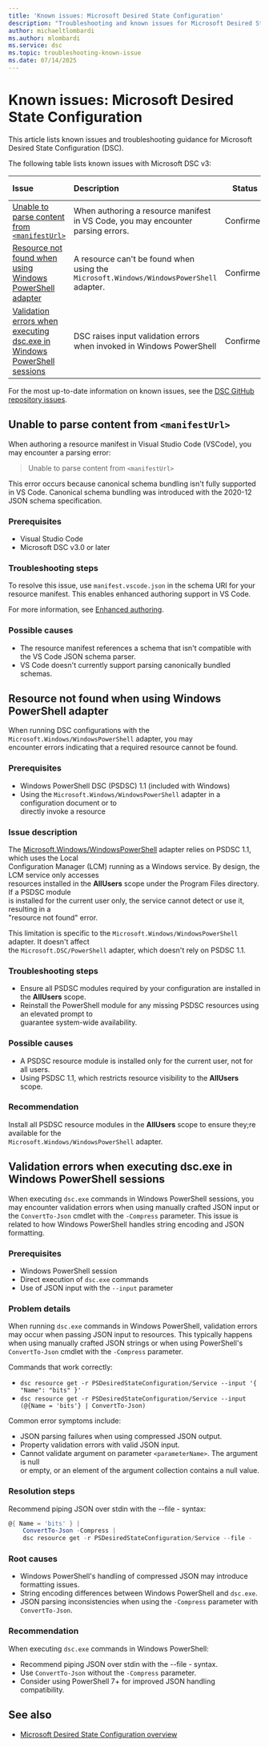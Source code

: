 ```yaml
---
title: 'Known issues: Microsoft Desired State Configuration'
description: "Troubleshooting and known issues for Microsoft Desired State Configuration (DSC)."
author: michaeltlombardi
ms.author: mlombardi
ms.service: dsc
ms.topic: troubleshooting-known-issue
ms.date: 07/14/2025
---
```


# Known issues: Microsoft Desired State Configuration

This article lists known issues and troubleshooting guidance for Microsoft Desired State Configuration (DSC).

The following table lists known issues with Microsoft DSC v3:

| Issue                                                                           | Description                                                                             |  Status   | Reported on  |
|:--------------------------------------------------------------------------------|:----------------------------------------------------------------------------------------|:---------:|:------------:|
| [Unable to parse content from `<manifestUrl>`](#t01)                            | When authoring a resource manifest in VS Code, you may encounter parsing errors.        | Confirmed | [#917][#917] |
| [Resource not found when using Windows PowerShell adapter](#t02)                | A resource can't be found when using the `Microsoft.Windows/WindowsPowerShell` adapter. | Confirmed | [#765][#765] |
| [Validation errors when executing dsc.exe in Windows PowerShell sessions](#t03) | DSC raises input validation errors when invoked in Windows PowerShell                   | Confirmed | [#965][#965] |

For the most up-to-date information on known issues, see the [DSC GitHub repository issues][01].

## Unable to parse content from `<manifestUrl>`

<a id="t01"></a>

When authoring a resource manifest in Visual Studio Code (VSCode), you may encounter a parsing error:

> Unable to parse content from `<manifestUrl>`

This error occurs because canonical schema bundling isn't fully supported in VS Code. Canonical
schema bundling was introduced with the 2020-12 JSON schema specification.

### Prerequisites

- Visual Studio Code
- Microsoft DSC v3.0 or later

### Troubleshooting steps

To resolve this issue, use `manifest.vscode.json` in the schema URI for your resource manifest.
This enables enhanced authoring support in VS Code.

For more information, see [Enhanced authoring][02].

### Possible causes

- The resource manifest references a schema that isn't compatible with the VS Code JSON schema parser.
- VS Code doesn't currently support parsing canonically bundled schemas.

## Resource not found when using Windows PowerShell adapter

<a id="t02"></a>

When running DSC configurations with the `Microsoft.Windows/WindowsPowerShell` adapter, you may  
encounter errors indicating that a required resource cannot be found.

### Prerequisites

- Windows PowerShell DSC (PSDSC) 1.1 (included with Windows)
- Using the `Microsoft.Windows/WindowsPowerShell` adapter in a configuration document or to  
  directly invoke a resource

### Issue description

The [Microsoft.Windows/WindowsPowerShell][03] adapter relies on PSDSC 1.1, which uses the Local  
Configuration Manager (LCM) running as a Windows service. By design, the LCM service only accesses  
resources installed in the **AllUsers** scope under the Program Files directory. If a PSDSC module  
is installed for the current user only, the service cannot detect or use it, resulting in a  
"resource not found" error.  

This limitation is specific to the `Microsoft.Windows/WindowsPowerShell` adapter. It doesn't affect  
the `Microsoft.DSC/PowerShell` adapter, which doesn't rely on PSDSC 1.1.

### Troubleshooting steps

- Ensure all PSDSC modules required by your configuration are installed in the **AllUsers** scope.
- Reinstall the PowerShell module for any missing PSDSC resources using an elevated prompt to  
  guarantee system-wide availability.

### Possible causes

- A PSDSC resource module is installed only for the current user, not for all users.
- Using PSDSC 1.1, which restricts resource visibility to the **AllUsers** scope.

### Recommendation

Install all PSDSC resource modules in the **AllUsers** scope to ensure they;re available for the  
`Microsoft.Windows/WindowsPowerShell` adapter.

## Validation errors when executing dsc.exe in Windows PowerShell sessions

<a id="t03"></a>  

When executing `dsc.exe` commands in Windows PowerShell sessions, you may encounter
validation errors when using manually crafted JSON input or the `ConvertTo-Json` cmdlet
with the `-Compress` parameter. This issue is related to how Windows PowerShell handles
string encoding and JSON formatting.

### Prerequisites

- Windows PowerShell session
- Direct execution of `dsc.exe` commands
- Use of JSON input with the `--input` parameter

### Problem details

When running `dsc.exe` commands in Windows PowerShell, validation errors may occur
when passing JSON input to resources. This typically happens when using manually
crafted JSON strings or when using PowerShell's `ConvertTo-Json` cmdlet with the `-Compress` parameter.

Commands that work correctly:

- `dsc resource get -r PSDesiredStateConfiguration/Service --input '{ "Name": "bits" }'`
- `dsc resource get -r PSDesiredStateConfiguration/Service --input (@{Name = 'bits'} | ConvertTo-Json)`

Common error symptoms include:

- JSON parsing failures when using compressed JSON output.  
- Property validation errors with valid JSON input.  
- Cannot validate argument on parameter `<parameterName>`. The argument is null  
  or empty, or an element of the argument collection contains a null value.

### Resolution steps

Recommend piping JSON over stdin with the --file - syntax:

```powershell
@{ Name = 'bits' } |  
    ConvertTo-Json -Compress |  
    dsc resource get -r PSDesiredStateConfiguration/Service --file - 
```

### Root causes

- Windows PowerShell's handling of compressed JSON may introduce formatting issues.  
- String encoding differences between Windows PowerShell and `dsc.exe`.  
- JSON parsing inconsistencies when using the `-Compress` parameter with `ConvertTo-Json`.

### Recommendation

When executing `dsc.exe` commands in Windows PowerShell:

- Recommend piping JSON over stdin with the --file - syntax.
- Use `ConvertTo-Json` without the `-Compress` parameter.
- Consider using PowerShell 7+ for improved JSON handling compatibility.

## See also

- [Microsoft Desired State Configuration overview][04]

<!-- Link references -->  
[01]: https://github.com/PowerShell/DSC/issues  
[02]: ../concepts/enhanced-authoring.md  
[03]: ../reference/resources/Microsoft/Windows/WindowsPowerShell/index.md  
[04]: ../overview.md  
[#917]: https://github.com/PowerShell/DSC/issues/917  
[#765]: https://github.com/PowerShell/DSC/issues/765  
[#965]: https://github.com/PowerShell/DSC/issues/965  
